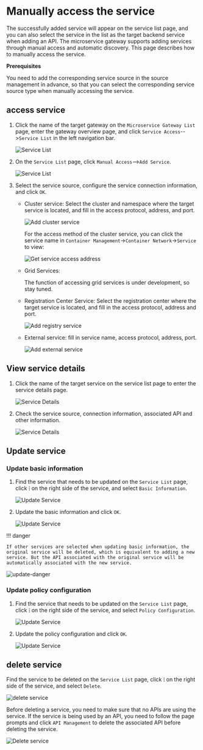 # Manually access the service

The successfully added service will appear on the service list page, and you can also select the service in the list as the target backend service when adding an API. The microservice gateway supports adding services through manual access and automatic discovery. This page describes how to manually access the service.

**Prerequisites**

You need to add the corresponding service source in the source management <!--to-be-supplemented link--> in advance, so that you can select the corresponding service source type when manually accessing the service.

## access service

1. Click the name of the target gateway on the `Microservice Gateway List` page, enter the gateway overview page, and click `Service Access`-->`Service List` in the left navigation bar.

    ![Service List](imgs/service-list.png)

2. On the `Service List` page, click `Manual Access`-->`Add Service`.

    ![Service List](imgs/manual.png)

3. Select the service source, configure the service connection information, and click `OK`.

    - Cluster service: Select the cluster and namespace where the target service is located, and fill in the access protocol, address, and port.

        ![Add cluster service](imgs/config1.png)

        For the access method of the cluster service, you can click the service name in `Container Management`->`Container Network`->`Service` to view:

        ![Get service access address](imgs/service-access.png)

    - Grid Services:

        The function of accessing grid services is under development, so stay tuned.

    - Registration Center Service: Select the registration center where the target service is located, and fill in the access protocol, address and port.

        ![Add registry service](imgs/config3.png)

    - External service: fill in service name, access protocol, address, port.
  
        ![Add external service](imgs/config4.png)

## View service details

1. Click the name of the target service on the service list page to enter the service details page.

    ![Service Details](imgs/service-details0.png)

2. Check the service source, connection information, associated API and other information.

    ![Service Details](imgs/service-details2.png)

## Update service

### Update basic information

1. Find the service that needs to be updated on the `Service List` page, click **`ⵗ`** on the right side of the service, and select `Basic Information`.

    ![Update Service](imgs/update1.png)

2. Update the basic information and click `OK`.

    ![Update Service](imgs/update1.png)

!!! danger

    If other services are selected when updating basic information, the original service will be deleted, which is equivalent to adding a new service. But the API associated with the original service will be automatically associated with the new service.

![update-danger](imgs/update-danger.png)

### Update policy configuration

1. Find the service that needs to be updated on the `Service List` page, click **`ⵗ`** on the right side of the service, and select `Policy Configuration`.

    ![Update Service](imgs/update3.png)

2. Update the policy configuration and click `OK`.

    ![Update Service](imgs/update4.png)

## delete service

Find the service to be deleted on the `Service List` page, click **`ⵗ`** on the right side of the service, and select `Delete`.

![delete service](imgs/delete.png)

Before deleting a service, you need to make sure that no APIs are using the service. If the service is being used by an API, you need to follow the page prompts and click `API Management` to delete the associated API before deleting the service.

![Delete service](imgs/delete1.png)